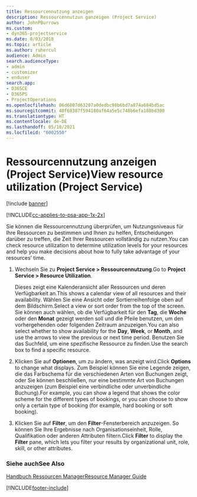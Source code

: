 ```yaml
---
title: Ressourcennutzung anzeigen
description: Ressourcennutzun ganzeigen (Project Service)
author: JohnPBurrows
ms.custom:
- dyn365-projectservice
ms.date: 8/03/2018
ms.topic: article
ms.author: ruhercul
audience: Admin
search.audienceType:
- admin
- customizer
- enduser
search.app:
- D365CE
- D365PS
- ProjectOperations
ms.openlocfilehash: 06d6807d63207a0dedbc98b6bd7a874a684bd5ac
ms.sourcegitcommit: 40f68387f594180af64a5e5c748b6efa188bd300
ms.translationtype: HT
ms.contentlocale: de-DE
ms.lasthandoff: 05/10/2021
ms.locfileid: "6002550"
---
```

# <a name="view-resource-utilization-project-service"></a><span data-ttu-id="c36ca-103">Ressourcennutzung anzeigen (Project Service)</span><span class="sxs-lookup"><span data-stu-id="c36ca-103">View resource utilization (Project Service)</span></span>

[!include [banner](../includes/psa-now-project-operations.md)]

[!INCLUDE[cc-applies-to-psa-app-1x-2x](../includes/cc-applies-to-psa-app-1x-2x.md)]

<span data-ttu-id="c36ca-104">Sie können die Ressourcennutzung überprüfen, um Nutzungsniveaus für Ihre Ressourcen zu bestimmen und Ihnen zu helfen, Entscheidungen darüber zu treffen, die Zeit Ihrer Ressourcen vollständig zu nutzen.</span><span class="sxs-lookup"><span data-stu-id="c36ca-104">You can check resource utilization to determine utilization levels for your resources and help you make decisions about how to fully take advantage of your resources’ time.</span></span>  
  
1. <span data-ttu-id="c36ca-105">Wechseln Sie zu **Project Service > Ressourcennutzung**.</span><span class="sxs-lookup"><span data-stu-id="c36ca-105">Go to **Project Service > Resource Utilization**.</span></span> 

     <span data-ttu-id="c36ca-106">Dieses zeigt eine Kalenderansicht aller Ressourcen und deren Verfügbarkeit an.</span><span class="sxs-lookup"><span data-stu-id="c36ca-106">This shows a calendar view of all resources and their availability.</span></span> <span data-ttu-id="c36ca-107">Wählen Sie eine Ansicht oder Sortierreihenfolge oben auf dem Bildschirm.</span><span class="sxs-lookup"><span data-stu-id="c36ca-107">Select a view or sort order from the top of the screen.</span></span> <span data-ttu-id="c36ca-108">Sie können auch wählen, ob die Verfügbarkeit für den **Tag**, die **Woche** oder den **Monat** gezeigt werden soll und die Pfeile benutzen, um den vorhergehenden oder folgenden Zeitraum anzuzeigen.</span><span class="sxs-lookup"><span data-stu-id="c36ca-108">You can also select whether to show availability for the **Day**, **Week**, or **Month**, and use the arrows to view the previous or next time period.</span></span> <span data-ttu-id="c36ca-109">Benutzen Sie das Suchfeld, um eine spezifische Ressource zu finden.</span><span class="sxs-lookup"><span data-stu-id="c36ca-109">Use the search box to find a specific resource.</span></span>      
  
2. <span data-ttu-id="c36ca-110">Klicken Sie auf **Optionen**, um zu ändern, was anzeigt wird.</span><span class="sxs-lookup"><span data-stu-id="c36ca-110">Click **Options** to change what displays.</span></span> <span data-ttu-id="c36ca-111">Zum Beispiel können Sie eine Legende zeigen, die das Farbschema für die verschiedenen Arten von Buchungen zeigt, oder Sie können beschließen, nur eine bestimmte Art von Buchungen anzuzeigen (zum Beispiel eine verbindliche oder unverbindliche Buchung).</span><span class="sxs-lookup"><span data-stu-id="c36ca-111">For example, you can show a legend that shows the color scheme for the different types of bookings, or you can choose to show only a certain type of booking (for example, hard booking or soft booking).</span></span>  

3. <span data-ttu-id="c36ca-112">Klicken Sie auf **Filter**, um den **Filter**-Fensterbereich anzuzeigen. So können Sie Ihre Ergebnisse nach Organisationseinheit, Rolle, Qualifikation oder anderen Attributen filtern.</span><span class="sxs-lookup"><span data-stu-id="c36ca-112">Click **Filter** to display the **Filter** pane, which lets you filter your results by organizational unit, role, skill, or other attributes.</span></span>  
  
### <a name="see-also"></a><span data-ttu-id="c36ca-113">Siehe auch</span><span class="sxs-lookup"><span data-stu-id="c36ca-113">See Also</span></span>  
 [<span data-ttu-id="c36ca-114">Handbuch Ressourcen Manager</span><span class="sxs-lookup"><span data-stu-id="c36ca-114">Resource Manager Guide</span></span>](../psa/resource-manager-guide.md)


[!INCLUDE[footer-include](../includes/footer-banner.md)]